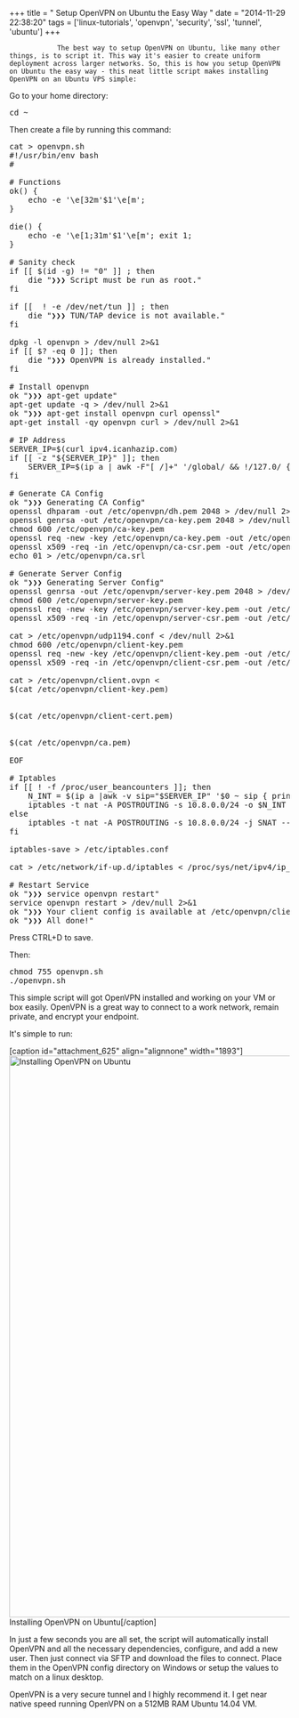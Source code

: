 +++
title = "				Setup OpenVPN on Ubuntu the Easy Way		"
date = "2014-11-29 22:38:20"
tags = ['linux-tutorials', 'openvpn', 'security', 'ssl', 'tunnel', 'ubuntu']
+++

    			The best way to setup OpenVPN on Ubuntu, like many other things, is to script it. This way it's easier to create uniform deployment across larger networks. So, this is how you setup OpenVPN on Ubuntu the easy way - this neat little script makes installing OpenVPN on an Ubuntu VPS simple:

Go to your home directory:

<pre class="lang:default decode:true " title="Go to your home directory">cd ~</pre>

Then create a file by running this command:

<pre class="lang:sh decode:true">cat &gt; openvpn.sh
#!/usr/bin/env bash
#

# Functions
ok() {
    echo -e '\e[32m'$1'\e[m';
}

die() {
    echo -e '\e[1;31m'$1'\e[m'; exit 1;
}

# Sanity check
if [[ $(id -g) != "0" ]] ; then
    die "❯❯❯ Script must be run as root."
fi

if [[  ! -e /dev/net/tun ]] ; then
    die "❯❯❯ TUN/TAP device is not available."
fi

dpkg -l openvpn &gt; /dev/null 2&gt;&amp;1
if [[ $? -eq 0 ]]; then
    die "❯❯❯ OpenVPN is already installed."
fi

# Install openvpn
ok "❯❯❯ apt-get update"
apt-get update -q &gt; /dev/null 2&gt;&amp;1
ok "❯❯❯ apt-get install openvpn curl openssl"
apt-get install -qy openvpn curl &gt; /dev/null 2&gt;&amp;1

# IP Address
SERVER_IP=$(curl ipv4.icanhazip.com)
if [[ -z "${SERVER_IP}" ]]; then
    SERVER_IP=$(ip a | awk -F"[ /]+" '/global/ &amp;&amp; !/127.0/ {print $3; exit}')
fi

# Generate CA Config
ok "❯❯❯ Generating CA Config"
openssl dhparam -out /etc/openvpn/dh.pem 2048 &gt; /dev/null 2&gt;&amp;1
openssl genrsa -out /etc/openvpn/ca-key.pem 2048 &gt; /dev/null 2&gt;&amp;1
chmod 600 /etc/openvpn/ca-key.pem
openssl req -new -key /etc/openvpn/ca-key.pem -out /etc/openvpn/ca-csr.pem -subj /CN=OpenVPN-CA/ &gt; /dev/null 2&gt;&amp;1
openssl x509 -req -in /etc/openvpn/ca-csr.pem -out /etc/openvpn/ca.pem -signkey /etc/openvpn/ca-key.pem -days 365 &gt; /dev/null 2&gt;&amp;1
echo 01 &gt; /etc/openvpn/ca.srl

# Generate Server Config
ok "❯❯❯ Generating Server Config"
openssl genrsa -out /etc/openvpn/server-key.pem 2048 &gt; /dev/null 2&gt;&amp;1
chmod 600 /etc/openvpn/server-key.pem
openssl req -new -key /etc/openvpn/server-key.pem -out /etc/openvpn/server-csr.pem -subj /CN=OpenVPN/ &gt; /dev/null 2&gt;&amp;1
openssl x509 -req -in /etc/openvpn/server-csr.pem -out /etc/openvpn/server-cert.pem -CA /etc/openvpn/ca.pem -CAkey /etc/openvpn/ca-key.pem -days 365 &gt; /dev/null 2&gt;&amp;1

cat &gt; /etc/openvpn/udp1194.conf &lt; /dev/null 2&gt;&amp;1
chmod 600 /etc/openvpn/client-key.pem
openssl req -new -key /etc/openvpn/client-key.pem -out /etc/openvpn/client-csr.pem -subj /CN=OpenVPN-Client/ &gt; /dev/null 2&gt;&amp;1
openssl x509 -req -in /etc/openvpn/client-csr.pem -out /etc/openvpn/client-cert.pem -CA /etc/openvpn/ca.pem -CAkey /etc/openvpn/ca-key.pem -days 36525 &gt; /dev/null 2&gt;&amp;1

cat &gt; /etc/openvpn/client.ovpn &lt;
$(cat /etc/openvpn/client-key.pem)


$(cat /etc/openvpn/client-cert.pem)


$(cat /etc/openvpn/ca.pem)

EOF

# Iptables
if [[ ! -f /proc/user_beancounters ]]; then
    N_INT = $(ip a |awk -v sip="$SERVER_IP" '$0 ~ sip { print $7}')
    iptables -t nat -A POSTROUTING -s 10.8.0.0/24 -o $N_INT -j MASQUERADE
else
    iptables -t nat -A POSTROUTING -s 10.8.0.0/24 -j SNAT --to-source $SERVER_IP
fi

iptables-save &gt; /etc/iptables.conf

cat &gt; /etc/network/if-up.d/iptables &lt; /proc/sys/net/ipv4/ip_forward

# Restart Service
ok "❯❯❯ service openvpn restart"
service openvpn restart &gt; /dev/null 2&gt;&amp;1
ok "❯❯❯ Your client config is available at /etc/openvpn/client.ovpn"
ok "❯❯❯ All done!"</pre>

Press CTRL+D to save.

Then:

<pre class="lang:default decode:true" title="Execute the Script">chmod 755 openvpn.sh
./openvpn.sh</pre>

This simple script will got OpenVPN installed and working on your VM or box easily. OpenVPN is a great way to connect to a work network, remain private, and encrypt your endpoint.

It's simple to run:

[caption id="attachment_625" align="alignnone" width="1893"]<a href="http://bryanapperson.com/wp-content/uploads/2014/11/console-install-openvpn-on-ubuntu.png"><img class="size-full wp-image-625" src="http://bryanapperson.com/wp-content/uploads/2014/11/console-install-openvpn-on-ubuntu.png" alt="Installing OpenVPN on Ubuntu" width="1893" height="1010" /></a> Installing OpenVPN on Ubuntu[/caption]

In just a few seconds you are all set, the script will automatically install OpenVPN and all the necessary dependencies, configure, and add a new user. Then just connect via SFTP and download the files to connect. Place them in the OpenVPN config directory on Windows or setup the values to match on a linux desktop.

OpenVPN is a very secure tunnel and I highly recommend it. I get near native speed running OpenVPN on a 512MB RAM Ubuntu 14.04 VM.

